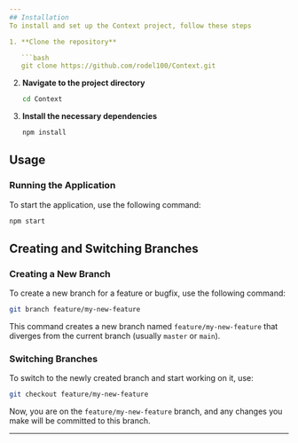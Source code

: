 ```yaml
---
## Installation
To install and set up the Context project, follow these steps

1. **Clone the repository**

   ```bash
   git clone https://github.com/rodel100/Context.git
   ```

2. **Navigate to the project directory**

   ```bash
   cd Context
   ```

3. **Install the necessary dependencies**

   ```bash
   npm install
   ```

## Usage

### Running the Application

To start the application, use the following command:

```bash
npm start
```

## Creating and Switching Branches

### Creating a New Branch

To create a new branch for a feature or bugfix, use the following command:

```bash
git branch feature/my-new-feature
```

This command creates a new branch named `feature/my-new-feature` that diverges from the current branch (usually `master` or `main`).

### Switching Branches

To switch to the newly created branch and start working on it, use:

```bash
git checkout feature/my-new-feature
```

Now, you are on the `feature/my-new-feature` branch, and any changes you make will be committed to this branch.

---
```

